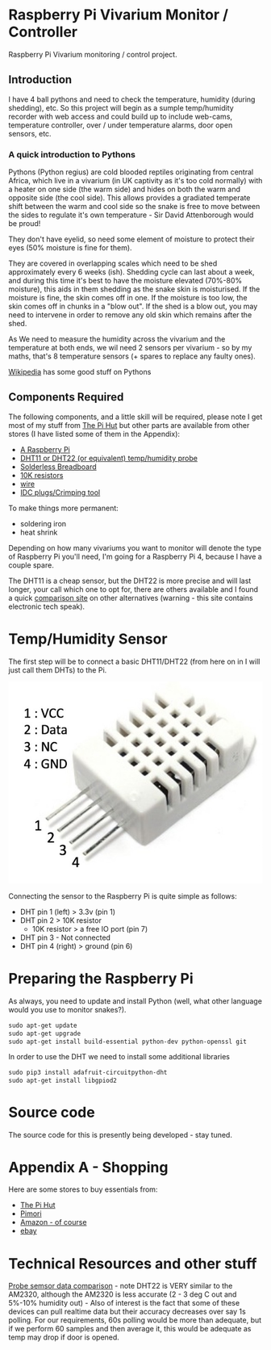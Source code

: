 # Raspberry Pi Vivarium Monitor / Controller
Raspberry Pi Vivarium monitoring / control project.

## Introduction
I have 4 ball pythons and need to check the temperature, humidity (during shedding), etc.  So this project will begin as a sumple temp/humidity recorder with web access and could build up to include web-cams, temperature controller, over / under temperature alarms, door open sensors, etc.

### A quick introduction to Pythons
Pythons (Python regius) are cold blooded reptiles originating from central Africa, which live in a vivarium (in UK captivity as it's too cold normally) with a heater on one side (the warm side) and hides on both the warm and opposite side (the cool side). This allows provides a gradiated temperate shift between the warm and cool side so the snake is free to move between the sides to regulate it's own temperature - Sir David Attenborough would be proud!

They don't have eyelid, so need some element of moisture to protect their eyes (50% moisture is fine for them).

They are covered in overlapping scales which need to be shed approximately every 6 weeks (ish).  Shedding cycle can last about a week, and during this time it's best to have the moisture elevated (70%-80% moisture), this aids in them shedding as the snake skin is moisturised.  If the moisture is fine, the skin comes off in one.  If the moisture is too low, the skin comes off in chunks in a "blow out".  If the shed is a blow out, you may need to intervene in order to remove any old skin which remains after the shed.

As We need to measure the humidity across the vivarium and the temperature at both ends, we wil need 2 sensors per vivarium - so by my maths, that's 8 temperature sensors (+ spares to replace any faulty ones).

[Wikipedia](https://en.wikipedia.org/wiki/Ball_python) has some good stuff on Pythons

## Components Required
The following components, and a little skill will be required, please note I get most of my stuff from [The Pi Hut](https://thepihut.com/collections/raspberry-pi-store) but other parts are available from other stores (I have listed some of them in the Appendix):
- [A Raspberry Pi](https://thepihut.com/collections/raspberry-pi/products/raspberry-pi-4-model-b) 
- [DHT11 or DHT22 (or equivalent) temp/humidity probe](https://www.amazon.co.uk/gp/product/B08HCHVC3W/)
- [Solderless Breadboard](https://www.amazon.co.uk/gp/product/B08V183BFJ/)
- [10K resistors](https://www.amazon.co.uk/gp/product/B091LYNNT5/)
- [wire](https://www.amazon.co.uk/gp/product/B07G72DRKC/)
- [IDC plugs/Crimping tool](https://www.amazon.co.uk/gp/product/B07VV3V6RP/)

To make things more permanent:
- soldering iron
- heat shrink

Depending on how many vivariums you want to monitor will denote the type of Raspberry Pi you'll need, I'm going for a Raspberry Pi 4, because I have a couple spare.

The DHT11 is a cheap sensor, but the DHT22 is more precise and will last longer, your call which one to opt for, there are others available and I found a quick [comparison site](https://kandrsmith.org/RJS/Misc/Hygrometers/calib_many.html) on other alternatives (warning - this site contains electronic tech speak).


# Temp/Humidity Sensor
The first step will be to connect a basic DHT11/DHT22 (from here on in I will just call them DHTs) to the Pi.

![DHT11/22 Pins](/images/DHT22_pinout.jpg)

Connecting the sensor to the Raspberry Pi is quite simple as follows:

- DHT pin 1 (left) > 3.3v (pin 1)
- DHT pin 2 > 10K resistor
  - 10K resistor > a free IO port (pin 7)
- DHT pin 3 - Not connected
- DHT pin 4 (right) > ground (pin 6) 

# Preparing the Raspberry Pi
As always, you need to update and install Python (well, what other language would you use to monitor snakes?).

    sudo apt-get update
    sudo apt-get upgrade
    sudo apt-get install build-essential python-dev python-openssl git

In order to use the DHT we need to install some additional libraries

    sudo pip3 install adafruit-circuitpython-dht
    sudo apt-get install libgpiod2

# Source code
The source code for this is presently being developed - stay tuned.

# Appendix A - Shopping
Here are some stores to buy essentials from:

- [The Pi Hut](https://thepihut.com/collections/raspberry-pi-store) 
- [Pimori](https://shop.pimoroni.com/)
- [Amazon - of course](https://www.amazon.co.uk)
- [ebay](https://www.ebay.co.uk)


# Technical Resources and other stuff

[Probe semsor data comparison](https://kandrsmith.org/RJS/Misc/Hygrometers/calib_many.html) - note DHT22 is VERY similar to the AM2320, although the AM2320 is less accurate (2 - 3 deg C out and 5%-10% humidity out) - Also of interest is the fact that some of these devices can pull realtime data but their accuracy decreases over say 1s polling. For our requirements, 60s polling would be more than adequate, but if we perform 60 samples and then average it, this would be adequate as temp may drop if door is opened.

